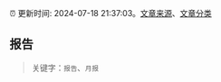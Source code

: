 :alarm_clock: 更新时间: 2024-07-18 21:37:03。[文章来源](/README.md)、[文章分类](/TAGS.md)

## 报告


> 关键字：`报告`、`月报`



